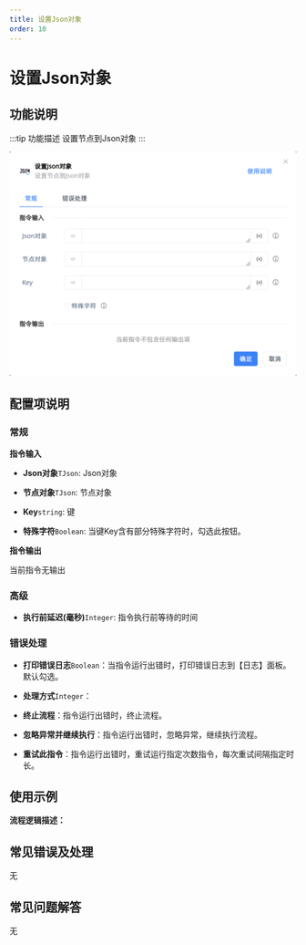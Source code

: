 ```yaml
---
title: 设置Json对象
order: 10
---
```


# 设置Json对象

## 功能说明

:::tip 功能描述
设置节点到Json对象
:::

![设置Json对象](../../../assets/设置Json对象_command.png)

## 配置项说明

### 常规

**指令输入**

- **Json对象**`TJson`: Json对象

- **节点对象**`TJson`: 节点对象

- **Key**`string`: 键

- **特殊字符**`Boolean`: 当键Key含有部分特殊字符时，勾选此按钮。


**指令输出**

当前指令无输出

### 高级

- **执行前延迟(毫秒)**`Integer`: 指令执行前等待的时间

### 错误处理

- **打印错误日志**`Boolean`：当指令运行出错时，打印错误日志到【日志】面板。默认勾选。

- **处理方式**`Integer`：

 - **终止流程**：指令运行出错时，终止流程。

 - **忽略异常并继续执行**：指令运行出错时，忽略异常，继续执行流程。

 - **重试此指令**：指令运行出错时，重试运行指定次数指令，每次重试间隔指定时长。

## 使用示例

**流程逻辑描述：** 

## 常见错误及处理

无

## 常见问题解答

无

